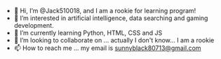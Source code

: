 - 👋 Hi, I’m @Jack510018, and I am a rookie for learning program!
- 👀 I’m interested in artificial intelligence, data searching and gaming development.
- 🌱 I’m currently learning Python, HTML, CSS and JS
- 💞️ I’m looking to collaborate on ...  actually I don't know... I am a rookie
- 📫 How to reach me ... my email is sunnyblack80713@gmail.com

<!---
Jack510018/Jack510018 is a ✨ special ✨ repository because its `README.md` (this file) appears on your GitHub profile.
You can click the Preview link to take a look at your changes.
--->
